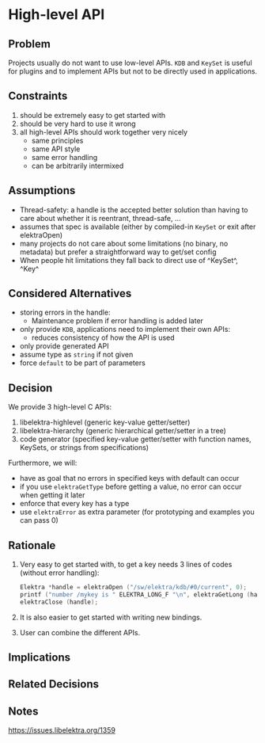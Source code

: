 # High-level API

## Problem

Projects usually do not want to use low-level APIs.
`KDB` and `KeySet` is useful for plugins and to
implement APIs but not to be directly used in applications.

## Constraints

1. should be extremely easy to get started with
2. should be very hard to use it wrong
3. all high-level APIs should work together very nicely
   - same principles
   - same API style
   - same error handling
   - can be arbitrarily intermixed

## Assumptions

- Thread-safety: a handle is the accepted better solution than having to
  care about whether it is reentrant, thread-safe, ...
- assumes that spec is available (either by compiled-in `KeySet` or exit after elektraOpen)
- many projects do not care about some limitations (no binary, no metadata)
  but prefer a straightforward way to get/set config
- When people hit limitations they fall back to direct use of ^KeySet^, ^Key^

## Considered Alternatives

- storing errors in the handle:
  - Maintenance problem if error handling is added later
- only provide `KDB`, applications need to implement their own APIs:
  - reduces consistency of how the API is used
- only provide generated API
- assume type as `string` if not given
- force `default` to be part of parameters

## Decision

We provide 3 high-level C APIs:

1. libelektra-highlevel (generic key-value getter/setter)
2. libelektra-hierarchy (generic hierarchical getter/setter in a tree)
3. code generator (specified key-value getter/setter with function names,
   KeySets, or strings from specifications)

Furthermore, we will:

- have as goal that no errors in specified keys with default can occur
- if you use `elektraGetType` before getting a value, no error can occur when getting it later
- enforce that every key has a type
- use `elektraError` as extra parameter (for prototyping and examples you can pass 0)

## Rationale

1. Very easy to get started with, to get a key needs 3 lines of codes (without error handling):

   ```c
   Elektra *handle = elektraOpen ("/sw/elektra/kdb/#0/current", 0);
   printf ("number /mykey is " ELEKTRA_LONG_F "\n", elektraGetLong (handle, "/mykey"));
   elektraClose (handle);
   ```

2. It is also easier to get started with writing new bindings.
3. User can combine the different APIs.

## Implications

## Related Decisions

## Notes

https://issues.libelektra.org/1359
